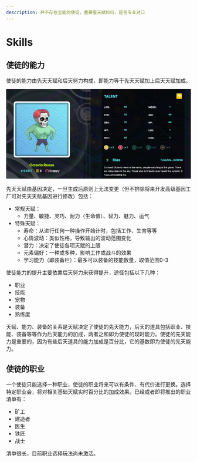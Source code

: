 ```yaml
---
description: 并不存在全能的使徒，重要看天赋如何，是否专业对口
---
```


# Skills

## 使徒的能力

使徒的能力由先天天赋和后天努力构成，即能力等于先天天赋加上后天天赋加成。

![Apostle Talents](../../../.gitbook/assets/apostle-talents.png)

先天天赋由基因决定，一旦生成后原则上无法变更（但不排除将来开发高级基因工厂可对先天天赋基因进行修改）包括：

- 常规天赋：
  - 力量、敏捷、灵巧、耐力（生命值）、智力、魅力、运气
- 特殊天赋：
  - 寿命：从进行任何一种操作开始计时，包括工作、生育等等
  - 心情波动：类似性格，导致输出的波动范围变化
  - 潜力：决定了使徒各项天赋的上限
  - 元素偏好：一种或多种，影响工作或战斗的效果
  - 学习能力（即装备栏）：最多可以装备的技能数量，取值范围0-3

使徒能力的提升主要依靠后天努力来获得提升，途径包括以下几种：

- 职业
- 技能
- 宠物
- 装备
- 熟练度

天赋、能力、装备的关系是天赋决定了使徒的先天能力，后天的道具包括职业、技能、装备等等作为后天能力的加成，两者之和即为使徒的现时能力。使徒的先天能力是重要的，因为有些后天道具的能力加成是百分比，它的基数即为使徒的先天能力。

## 使徒的职业

一个使徒只能选择一种职业，使徒的职业将来可以有条件、有代价进行更换。选择特定职业会，将对相关基础天赋实时百分比的加成效果。已经或者即将推出的职业清单有：

* 矿工
* 建造者
* 医生
* 铁匠
* 战士

清单很长，目前职业选择玩法尚未激活。


